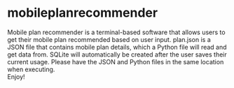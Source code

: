 # mobileplanrecommender
Mobile plan recommender is a terminal-based software that allows users to get their mobile plan recommended based on user input.
plan.json is a JSON file that contains mobile plan details, which a Python file will read and get data from.
SQLite will automatically be created after the user saves their current usage.
Please have the JSON and Python files in the same location when executing.  
Enjoy!
